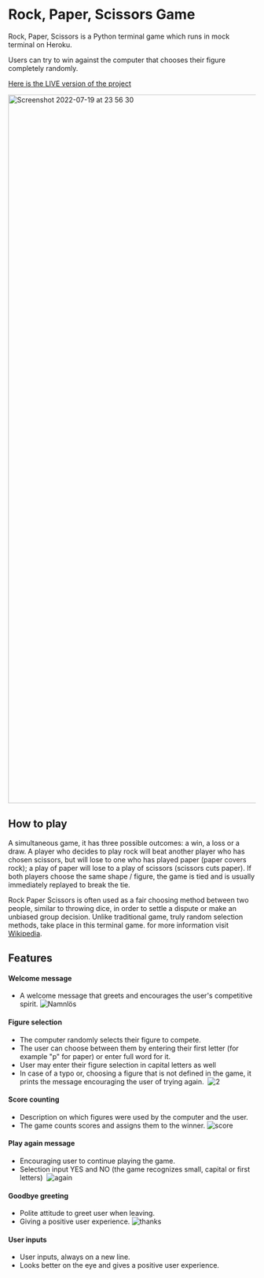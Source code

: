 # Rock, Paper, Scissors Game

Rock, Paper, Scissors is a Python terminal game which runs in mock terminal on Heroku.

Users can try to win against the computer that chooses their figure completely randomly.

[Here is the LIVE version of the project](https://rock-paper-scissors-pyame.herokuapp.com/)

<img width="1440" alt="Screenshot 2022-07-19 at 23 56 30" src="https://user-images.githubusercontent.com/103571907/179942336-833ba99b-9fdc-4cb0-a05a-a5d8c9d73dc1.png">

## How to play

A simultaneous game, it has three possible outcomes: a win, a loss or a draw. A player who decides to play rock will beat another player who has chosen scissors, but will lose to one who has played paper (paper covers rock); a play of paper will lose to a play of scissors (scissors cuts paper). If both players choose the same shape / figure, the game is tied and is usually immediately replayed to break the tie. 

Rock Paper Scissors is often used as a fair choosing method between two people, similar to throwing dice, in order to settle a dispute or make an unbiased group decision. Unlike traditional game, truly random selection methods, take place in this terminal game. for more information visit [Wikipedia](https://en.wikipedia.org/wiki/Rock_paper_scissors).

## Features 

#### Welcome message
- A welcome message that greets and encourages the user's competitive spirit.
![Namnlös](https://user-images.githubusercontent.com/103571907/179949828-b2150d4d-b252-4c75-aa17-b602985325c9.png)

#### Figure selection 
- The computer randomly selects their figure to compete.
- The user can choose between them by entering their first letter (for example "p" for paper) or enter full word for it.
- User may enter their figure selection in capital letters as well 
- In case of a typo or, choosing a figure that is not defined in the game, it prints the message encouraging the user of trying again. 
![2](https://user-images.githubusercontent.com/103571907/179949792-4fc85f01-9e2a-4f17-a392-e3e6c025b3ec.png)

#### Score counting 
- Description on which figures were used by the computer and the user.
- The game counts scores and assigns them to the winner.
 ![score](https://user-images.githubusercontent.com/103571907/179950613-b2f19425-6ed4-4fde-8dce-4797fe456480.png)
 
 #### Play again message
 - Encouraging user to continue playing the game.
 - Selection input YES and NO (the game recognizes small, capital or first letters) 
![again](https://user-images.githubusercontent.com/103571907/179951473-f49f5ba9-c030-4399-a35b-c1cc1967eb5e.png)

#### Goodbye greeting 
- Polite attitude to greet user when leaving.
- Giving a positive user experience.
![thanks](https://user-images.githubusercontent.com/103571907/179952047-d0e83d41-a966-4091-8923-e34f158550c8.png)

#### User inputs
- User inputs, always on a new line.
- Looks better on the eye and gives a positive user experience.

